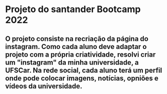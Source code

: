 # Projeto do santander Bootcamp 2022
## O projeto consiste na recriação da página do instagram. Como cada aluno deve adaptar o projeto com a própria criatividade, resolvi criar um "instagram" da minha universidade, a UFSCar. Na rede social, cada aluno terá um perfil onde pode colocar imagens, notícias, opniões e vídeos da universidade.
